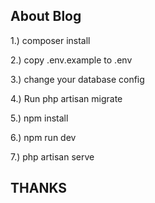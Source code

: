 ## About Blog

<p>1.) composer install</p>
<p>2.) copy .env.example to .env</p>
<p>3.) change your database config</p>
<p>4.) Run php artisan migrate</p>
<p>5.) npm install</p>
<p>6.) npm run dev</p>
<p>7.) php artisan serve</p>


##  THANKS

